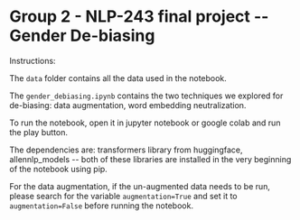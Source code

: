 # Group 2 - NLP-243 final project -- Gender De-biasing

Instructions:

The `data` folder contains all the data used in the notebook.

The `gender_debiasing.ipynb` contains the two techniques we explored for de-biasing: data augmentation, word embedding neutralization.

To run the notebook, open it in jupyter notebook or google colab and run the play button.

The dependencies are: transformers library from huggingface, allennlp_models -- both of these libraries are installed in the very beginning of the notebook using pip.

For the data augmentation, if the un-augmented data needs to be run, please search for the variable `augmentation=True` and set it to `augmentation=False` before running the notebook.
